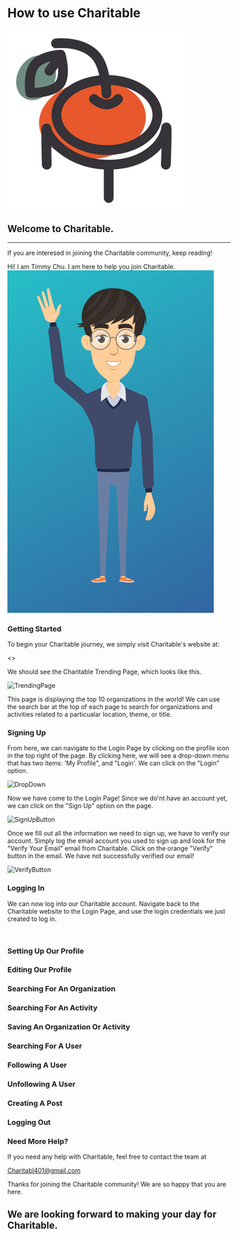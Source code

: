 # How to use Charitable

![Logo](../public/media/Logo.svg)

## Welcome to Charitable.

---

If you are interesed in joining the Charitable community, keep reading!

Hi! I am Timmy Chu. I am here to help you join Charitable. ![Timmy1](../public/media/Timmy1.png)

### Getting Started

To begin your Charitable journey, we simply visit Charitable's website at:

<>

We should see the Charitable Trending Page, which looks like this.

![TrendingPage]()

This page is displaying the top 10 organizations in the world! We can use the search bar at the top of each page to search for organizations and activities related to a particualar location, theme, or title.

### Signing Up

From here, we can navigate to the Login Page by clicking on the profile icon in the top right of the page. By clicking here, we will see a drop-down menu that has two items: 'My Profile", and "Login'. We can click on the "Login" option.

![DropDown]()

Now we have come to the Login Page! Since we do'nt have an account yet, we can click on the "Sign Up" option on the page.

![SignUpButton]()

Once we fill out all the information we need to sign up, we have to verify our account. Simply log the email account you used to sign up and look for the "Verify Your Email" email from Charitable. Click on the orange "Verify" button in the email. We have not successfully verified our email!

![VerifyButton]()

### Logging In

We can now log into our Charitable account. Navigate back to the Charitable website to the Login Page, and use the login credentials we just created to log in.

![]()

### Setting Up Our Profile

### Editing Our Profile

### Searching For An Organization

### Searching For An Activity

### Saving An Organization Or Activity

### Searching For A User

### Following A User

### Unfollowing A User

### Creating A Post

### Logging Out

### Need More Help?

If you need any help with Charitable, feel free to contact the team at

Charitabl401@gmail.com

Thanks for joining the Charitable community! We are so happy that you are here.

## We are looking forward to making your day for Charitable.
